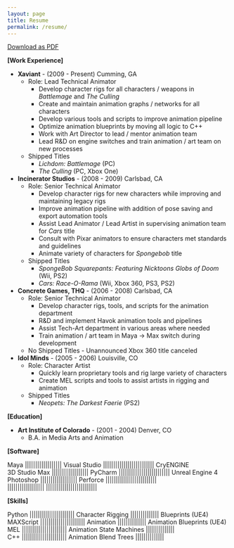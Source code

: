 ```yaml
---
layout: page
title: Resume
permalink: /resume/
---
```

[Download as PDF](/files/MichaelHowardResume.pdf)  

**[Work Experience]**

* **Xaviant** - (2009 - Present) Cumming, GA
  * Role: Lead Technical Animator
    * Develop character rigs for all characters / weapons in *Battlemage* and *The Culling*
    * Create and maintain animation graphs / networks for all characters
    * Develop various tools and scripts to improve animation pipeline
    * Optimize animation blueprints by moving all logic to C++
    * Work with Art Director to lead / mentor animation team
    * Lead R&D on engine switches and train animation / art team on new processes
  * Shipped Titles
    * *Lichdom: Battlemage* (PC)
    * *The Culling* (PC, Xbox One)
* **Incinerator Studios** - (2008 - 2009) Carlsbad, CA
  * Role: Senior Technical Animator
    * Develop character rigs for new characters while improving and maintaining legacy rigs
    * Improve animation pipeline with addition of pose saving and export automation tools
    * Assist Lead Animator / Lead Artist in supervising animation team for *Cars* title
    * Consult with Pixar animators to ensure characters met standards and guidelines
    * Animate variety of characters for *Spongebob* title
  * Shipped Titles
    * *SpongeBob Squarepants: Featuring Nicktoons Globs of Doom* (Wii, PS2)
    * *Cars: Race-O-Rama* (Wii, Xbox 360, PS3, PS2)
* **Concrete Games, THQ** - (2006 - 2008) Carlsbad, CA
  * Role: Senior Technical Animator
    * Develop character rigs,  tools, and scripts for the animation department
    * R&D and implement Havok animation tools and pipelines
    * Assist Tech-Art department in various areas where needed
    * Train animation / art team in Maya -> Max switch during development
  * No Shipped Titles - Unannounced Xbox 360 title canceled
* **Idol Minds** - (2005 - 2006) Louisville, CO
  * Role: Character Artist
    * Quickly learn proprietary tools and rig large variety of characters
    * Create MEL scripts and tools to assist artists in rigging and animation
  * Shipped Titles
    * *Neopets: The Darkest Faerie* (PS2)

**[Education]**

* **Art Institute of Colorado** - (2001 - 2004) Denver, CO
  * B.A. in Media Arts and Animation

**[Software]**

Maya          |||||||||||||||||| Visual Studio ||||||||||||||||||||||||| CryENGINE      
3D Studio Max |||||||||||||||||| PyCharm       ||||||||||||||||||||||||| Unreal Engine 4
Photoshop     |||||||||||||||||| Perforce      |||||||||||||||||||||||||                
              ||||||||||||||||||               |||||||||||||||||||||||||

**[Skills]**

Python    |||||||||||||||||||||| Character Rigging        |||||||||||||| Blueprints (UE4)      
MAXScript |||||||||||||||||||||| Animation                |||||||||||||| Animation Blueprints (UE4)
MEL       |||||||||||||||||||||| Animation State Machines ||||||||||||||                
C++       |||||||||||||||||||||| Animation Blend Trees    ||||||||||||||
